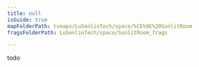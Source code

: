 ```yaml
---
title: null
isGuide: true
mapFolderPath: tsmaps/LuSenlinTech/space/%CE%9E%20SunlitRoom
fragsFolderPath: LuSenlinTech/space/SunlitRoom_frags

---
```



<!-- tsGuideRenderComment {"guide":{"id":"xCf9lM0i7","path":"LuSenlinTech/space","fragmentFolderPath":"LuSenlinTech/space/SunlitRoom_frags"},"fragment":{"id":"xCf9lM0i7","topLevelMapKey":"s7LPoI1Jr","mapKeyChain":"s7LPoI1Jr","guideID":"xCf9lM0Wg","guidePath":"c:/GitHub/MuddySpud/MuddySpud.github.io/tsmaps/LuSenlinTech/space/SunlitRoom.tsmap","chartKey":"s7LPoI1Jr","isLeaf":true,"options":[]}} -->

todo